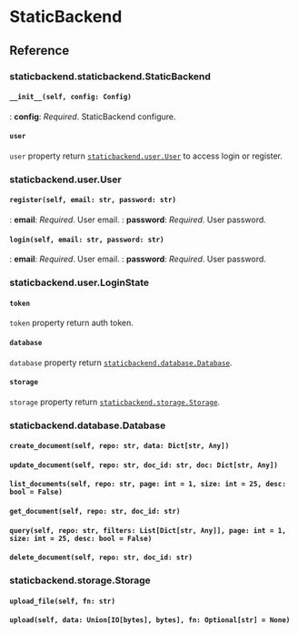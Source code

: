# StaticBackend

## Reference

### staticbackend.staticbackend.StaticBackend

#### `__init__(self, config: Config)`

: __config__: _Required_. StaticBackend configure.

#### `user`

`user` property return [`staticbackend.user.User`](#staticbackenduseruser) to access login or register.

### staticbackend.user.User

#### `register(self, email: str, password: str)`

: __email__: _Required_. User email.
: __password__: _Required_. User password.

#### `login(self, email: str, password: str)`

: __email__: _Required_. User email.
: __password__: _Required_. User password.

### staticbackend.user.LoginState

#### `token`

`token` property return auth token.

#### `database`

`database` property return [`staticbackend.database.Database`](#staticbackenddatabasedatabase).

#### `storage`

`storage` property return [`staticbackend.storage.Storage`](#staticbackendstoragestorage).

### staticbackend.database.Database

#### `create_document(self, repo: str, data: Dict[str, Any])`

#### `update_document(self, repo: str, doc_id: str, doc: Dict[str, Any])`

#### `list_documents(self, repo: str, page: int = 1, size: int = 25, desc: bool = False)`

#### `get_document(self, repo: str, doc_id: str)`

#### `query(self, repo: str, filters: List[Dict[str, Any]], page: int = 1, size: int = 25, desc: bool = False)`

#### `delete_document(self, repo: str, doc_id: str)`

### staticbackend.storage.Storage

#### `upload_file(self, fn: str)`

#### `upload(self, data: Union[IO[bytes], bytes], fn: Optional[str] = None)`
